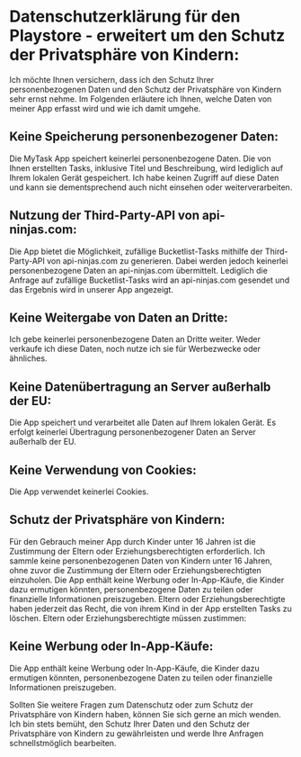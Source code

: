 # Datenschutzerklärung für den Playstore - erweitert um den Schutz der Privatsphäre von Kindern:

Ich möchte Ihnen versichern, dass ich den Schutz Ihrer personenbezogenen Daten und den Schutz der Privatsphäre von Kindern sehr ernst nehme. Im Folgenden erläutere ich Ihnen, welche Daten von meiner App erfasst wird und wie ich damit umgehe.

## Keine Speicherung personenbezogener Daten:
Die MyTask App speichert keinerlei personenbezogene Daten. Die von Ihnen erstellten Tasks, inklusive Titel und Beschreibung, wird lediglich auf Ihrem lokalen Gerät gespeichert. Ich habe keinen Zugriff auf diese Daten und kann sie dementsprechend auch nicht einsehen oder weiterverarbeiten.

## Nutzung der Third-Party-API von api-ninjas.com:
Die App bietet die Möglichkeit, zufällige Bucketlist-Tasks mithilfe der Third-Party-API von api-ninjas.com zu generieren. Dabei werden jedoch keinerlei personenbezogene Daten an api-ninjas.com übermittelt. Lediglich die Anfrage auf zufällige Bucketlist-Tasks wird an api-ninjas.com gesendet und das Ergebnis wird in unserer App angezeigt.

## Keine Weitergabe von Daten an Dritte:
Ich gebe keinerlei personenbezogene Daten an Dritte weiter. Weder verkaufe ich diese Daten, noch nutze ich sie für Werbezwecke oder ähnliches.

## Keine Datenübertragung an Server außerhalb der EU:
Die App speichert und verarbeitet alle Daten auf Ihrem lokalen Gerät. Es erfolgt keinerlei Übertragung personenbezogener Daten an Server außerhalb der EU.

## Keine Verwendung von Cookies:
Die App verwendet keinerlei Cookies.

## Schutz der Privatsphäre von Kindern:
Für den Gebrauch meiner App durch Kinder unter 16 Jahren ist die Zustimmung der Eltern oder Erziehungsberechtigten erforderlich. Ich sammle keine personenbezogenen Daten von Kindern unter 16 Jahren, ohne zuvor die Zustimmung der Eltern oder Erziehungsberechtigten einzuholen. Die App enthält keine Werbung oder In-App-Käufe, die Kinder dazu ermutigen könnten, personenbezogene Daten zu teilen oder finanzielle Informationen preiszugeben. Eltern oder Erziehungsberechtigte haben jederzeit das Recht, die von ihrem Kind in der App erstellten Tasks zu löschen.
Eltern oder Erziehungsberechtigte müssen zustimmen:

## Keine Werbung oder In-App-Käufe:
Die App enthält keine Werbung oder In-App-Käufe, die Kinder dazu ermutigen könnten, personenbezogene Daten zu teilen oder finanzielle Informationen preiszugeben.

Sollten Sie weitere Fragen zum Datenschutz oder zum Schutz der Privatsphäre von Kindern haben, können Sie sich gerne an mich wenden. Ich bin stets bemüht, den Schutz Ihrer Daten und den Schutz der Privatsphäre von Kindern zu gewährleisten und werde Ihre Anfragen schnellstmöglich bearbeiten.
